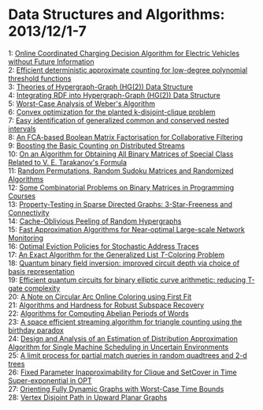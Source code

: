 # Data Structures and Algorithms: 2013/12/1-7  
1: [Online Coordinated Charging Decision Algorithm for Electric Vehicles  without Future Information](https://doi.org/10.48550/arXiv.1310.3580)  
2: [Efficient deterministic approximate counting for low-degree polynomial  threshold functions](https://doi.org/10.48550/arXiv.1311.7178)  
3: [Theories of Hypergraph-Graph (HG(2)) Data Structure](https://doi.org/10.48550/arXiv.1311.7201)  
4: [Integrating RDF into Hypergraph-Graph (HG(2)) Data Structure](https://doi.org/10.48550/arXiv.1311.7202)  
5: [Worst-Case Analysis of Weber's Algorithm](https://doi.org/10.48550/arXiv.1311.7369)  
6: [Convex optimization for the planted k-disjoint-clique problem](https://doi.org/10.48550/arXiv.1008.2814)  
7: [Easy identification of generalized common and conserved nested intervals](https://doi.org/10.48550/arXiv.1305.4747)  
8: [An FCA-based Boolean Matrix Factorisation for Collaborative Filtering](https://doi.org/10.48550/arXiv.1310.4366)  
9: [Boosting the Basic Counting on Distributed Streams](https://doi.org/10.48550/arXiv.1312.0042)  
10: [On an Algorithm for Obtaining All Binary Matrices of Special Class  Related to V. E. Tarakanov's Formula](https://doi.org/10.48550/arXiv.1312.0186)  
11: [Random Permutations, Random Sudoku Matrices and Randomized Algorithms](https://doi.org/10.48550/arXiv.1312.0192)  
12: [Some Combinatorial Problems on Binary Matrices in Programming Courses](https://doi.org/10.48550/arXiv.1312.0194)  
13: [Property-Testing in Sparse Directed Graphs: 3-Star-Freeness and  Connectivity](https://doi.org/10.48550/arXiv.1312.0497)  
14: [Cache-Oblivious Peeling of Random Hypergraphs](https://doi.org/10.48550/arXiv.1312.0526)  
15: [Fast Approximation Algorithms for Near-optimal Large-scale Network  Monitoring](https://doi.org/10.48550/arXiv.1108.3048)  
16: [Optimal Eviction Policies for Stochastic Address Traces](https://doi.org/10.48550/arXiv.1109.6643)  
17: [An Exact Algorithm for the Generalized List $T$-Coloring Problem](https://doi.org/10.48550/arXiv.1311.0603)  
18: [Quantum binary field inversion: improved circuit depth via choice of  basis representation](https://doi.org/10.48550/arXiv.1209.5491)  
19: [Efficient quantum circuits for binary elliptic curve arithmetic:  reducing T-gate complexity](https://doi.org/10.48550/arXiv.1209.6348)  
20: [A Note on Circular Arc Online Coloring using First Fit](https://doi.org/10.48550/arXiv.1211.0297)  
21: [Algorithms and Hardness for Robust Subspace Recovery](https://doi.org/10.48550/arXiv.1211.1041)  
22: [Algorithms for Computing Abelian Periods of Words](https://doi.org/10.48550/arXiv.1211.5389)  
23: [A space efficient streaming algorithm for triangle counting using the  birthday paradox](https://doi.org/10.48550/arXiv.1212.2264)  
24: [Design and Analysis of an Estimation of Distribution Approximation  Algorithm for Single Machine Scheduling in Uncertain Environments](https://doi.org/10.48550/arXiv.1312.1273)  
25: [A limit process for partial match queries in random quadtrees and $2$-d  trees](https://doi.org/10.48550/arXiv.1202.1342)  
26: [Fixed Parameter Inapproximability for Clique and SetCover in Time  Super-exponential in OPT](https://doi.org/10.48550/arXiv.1310.2711)  
27: [Orienting Fully Dynamic Graphs with Worst-Case Time Bounds](https://doi.org/10.48550/arXiv.1312.1382)  
28: [Vertex Disjoint Path in Upward Planar Graphs](https://doi.org/10.48550/arXiv.1312.1526)  